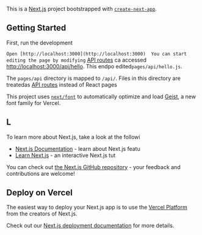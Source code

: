 This is a [Next.js](https://nextjs.org) project bootstrapped with [`create-next-app`](https://nextjs.org/docs/pages/api-reference/create-next-app).

## Getting Started

First, run the development

`
Open [http://localhost:3000](http://localhost:3000) 
You can start editing the page by modifying `
[API routes](https://nextjs.org/docs/pages/building-your-application/routing/api-routes) ca accessed [http://localhost:3000/api/hello](http://localhost:3000/api/hello). This endpo
edited`pages/api/hello.js`.

The `pages/api` directory is mapped to `/api/`. Files in this directory are treatedas [API routes](https://nextjs.org/docs/pages/building-your-application/routing/api-routes) instead of React pages

This project uses [`next/font`](https://nextjs.org/docs/pages/building-your-application/optimizing/fonts) to automatically optimize and load [Geist](https://vercel.com/font), a new font family for Vercel.

## L
To learn more about Next.js, take a look at the followi
- [Next.js Documentation](https://nextjs.org/docs) - learn about Next.js featu
- [Learn Next.js](https://nextjs.org/learn-pages-router) - an interactive Next.js tut

You can check out [the Next.js GitHub repository](https://github.com/vercel/next.js) - your feedback and contributions are welcome!

## Deploy on Vercel

The easiest way to deploy your Next.js app is to use the [Vercel Platform](https://vercel.com/new?utm_medium=default-template&filter=next.js&utm_source=create-next-app&utm_campaign=create-next-app-readme) from the creators of Next.js.

Check out our [Next.js deployment documentation](https://nextjs.org/docs/pages/building-your-application/deploying) for more details.
